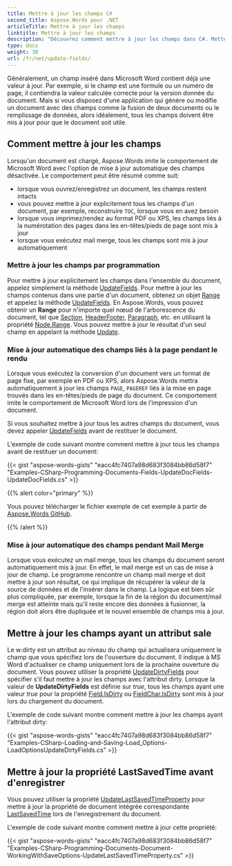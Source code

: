 ```yaml
---
title: Mettre à jour les champs C#
second_title: Aspose.Words pour .NET
articleTitle: Mettre à jour les champs
linktitle: Mettre à jour les champs
description: "Découvrez comment mettre à jour les champs dans C#. Mettez à jour les champs par programme ou utilisez la mise à jour automatique des champs à l'aide de .NET API."
type: docs
weight: 30
url: /fr/net/update-fields/
---
```


Généralement, un champ inséré dans Microsoft Word contient déjà une valeur à jour. Par exemple, si le champ est une formule ou un numéro de page, il contiendra la valeur calculée correcte pour la version donnée du document. Mais si vous disposez d'une application qui génère ou modifie un document avec des champs comme la fusion de deux documents ou le remplissage de données, alors idéalement, tous les champs doivent être mis à jour pour que le document soit utile.

## Comment mettre à jour les champs

Lorsqu'un document est chargé, Aspose.Words imite le comportement de Microsoft Word avec l'option de mise à jour automatique des champs désactivée. Le comportement peut être résumé comme suit:

- lorsque vous ouvrez/enregistrez un document, les champs restent intacts
- vous pouvez mettre à jour explicitement tous les champs d'un document, par exemple, reconstruire `TOC`, lorsque vous en avez besoin
- lorsque vous imprimez/rendez au format PDF ou XPS, les champs liés à la numérotation des pages dans les en-têtes/pieds de page sont mis à jour
- lorsque vous exécutez mail merge, tous les champs sont mis à jour automatiquement

### Mettre à jour les champs par programmation

Pour mettre à jour explicitement les champs dans l'ensemble du document, appelez simplement la méthode [UpdateFields](https://reference.aspose.com/words/net/aspose.words/document/updatefields/). Pour mettre à jour les champs contenus dans une partie d'un document, obtenez un objet [Range](https://reference.aspose.com/words/net/aspose.words/range/) et appelez la méthode [UpdateFields](https://reference.aspose.com/words/net/aspose.words/range/updatefields/). En Aspose.Words, vous pouvez obtenir un **Range** pour n'importe quel nœud de l'arborescence du document, tel que [Section](https://reference.aspose.com/words/net/aspose.words/section/), [HeaderFooter](https://reference.aspose.com/words/net/aspose.words/headerfooter/), [Paragraph](https://reference.aspose.com/words/net/aspose.words/paragraph/), etc. en utilisant la propriété [Node.Range](https://reference.aspose.com/words/net/aspose.words/node/range/). Vous pouvez mettre à jour le résultat d'un seul champ en appelant la méthode [Update](https://reference.aspose.com/words/net/aspose.words.fields/field/update/).

### Mise à jour automatique des champs liés à la page pendant le rendu

Lorsque vous exécutez la conversion d'un document vers un format de page fixe, par exemple en PDF ou XPS, alors Aspose.Words mettra automatiquement à jour les champs `PAGE`, `PAGEREF` liés à la mise en page trouvés dans les en-têtes/pieds de page du document. Ce comportement imite le comportement de Microsoft Word lors de l'impression d'un document.

Si vous souhaitez mettre à jour tous les autres champs du document, vous devez appeler [UpdateFields](https://reference.aspose.com/words/net/aspose.words/document/updatefields/) avant de restituer le document.

L'exemple de code suivant montre comment mettre à jour tous les champs avant de restituer un document:

{{< gist "aspose-words-gists" "eacc4fc7407a98d683f3084bb86d58f7" "Examples-CSharp-Programming-Documents-Fields-UpdateDocFields-UpdateDocFields.cs" >}}

{{% alert color="primary" %}}

Vous pouvez télécharger le fichier exemple de cet exemple à partir de [Aspose.Words GitHub](https://github.com/aspose-words/Aspose.Words-for-.NET/blob/master/Examples/Data/Rendering.docx).

{{% /alert %}}

### Mise à jour automatique des champs pendant Mail Merge

Lorsque vous exécutez un mail merge, tous les champs du document seront automatiquement mis à jour. En effet, le mail merge est un cas de mise à jour de champ. Le programme rencontre un champ mail merge et doit mettre à jour son résultat, ce qui implique de récupérer la valeur de la source de données et de l'insérer dans le champ. La logique est bien sûr plus compliquée, par exemple, lorsque la fin de la région du document/mail merge est atteinte mais qu'il reste encore des données à fusionner, la région doit alors être dupliquée et le nouvel ensemble de champs mis à jour.

## Mettre à jour les champs ayant un attribut sale

Le w:dirty est un attribut au niveau du champ qui actualisera uniquement le champ que vous spécifiez lors de l'ouverture du document. Il indique à MS Word d'actualiser ce champ uniquement lors de la prochaine ouverture du document. Vous pouvez utiliser la propriété [UpdateDirtyFields](https://reference.aspose.com/words/net/aspose.words.loading/loadoptions/updatedirtyfields/) pour spécifier s'il faut mettre à jour les champs avec l'attribut dirty. Lorsque la valeur de **UpdateDirtyFields** est définie sur *true*, tous les champs ayant une valeur *true* pour la propriété [Field.IsDirty](https://reference.aspose.com/words/net/aspose.words.fields/field/isdirty/) ou [FieldChar.IsDirty](https://reference.aspose.com/words/net/aspose.words.fields/fieldchar/isdirty/) sont mis à jour lors du chargement du document.

L'exemple de code suivant montre comment mettre à jour les champs ayant l'attribut dirty:

{{< gist "aspose-words-gists" "eacc4fc7407a98d683f3084bb86d58f7" "Examples-CSharp-Loading-and-Saving-Load_Options-LoadOptionsUpdateDirtyFields.cs" >}}

## Mettre à jour la propriété LastSavedTime avant d'enregistrer

Vous pouvez utiliser la propriété [UpdateLastSavedTimeProperty](https://reference.aspose.com/words/net/aspose.words.saving/saveoptions/updatelastsavedtimeproperty/) pour mettre à jour la propriété de document intégrée correspondante [LastSavedTime](https://reference.aspose.com/words/net/aspose.words.properties/builtindocumentproperties/lastsavedtime/) lors de l'enregistrement du document.

L'exemple de code suivant montre comment mettre à jour cette propriété:

{{< gist "aspose-words-gists" "eacc4fc7407a98d683f3084bb86d58f7" "Examples-CSharp-Programming-Documents-Document-WorkingWithSaveOptions-UpdateLastSavedTimeProperty.cs" >}}
